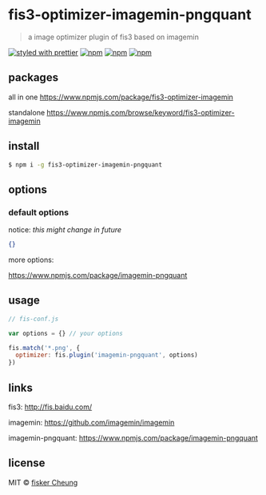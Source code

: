 # fis3-optimizer-imagemin-pngquant
> a image optimizer plugin of fis3 based on imagemin

[![styled with prettier](https://img.shields.io/badge/styled_with-prettier-ff69b4.svg?style=flat-square)](https://github.com/prettier/prettier)
[![npm](https://img.shields.io/npm/v/fis3-optimizer-imagemin-pngquant.svg?style=flat-square)](https://www.npmjs.com/package/fis3-optimizer-imagemin-pngquant)
[![npm](https://img.shields.io/npm/dt/fis3-optimizer-imagemin-pngquant.svg?style=flat-square)](https://www.npmjs.com/package/fis3-optimizer-imagemin-pngquant)
[![npm](https://img.shields.io/npm/dm/fis3-optimizer-imagemin-pngquant.svg?style=flat-square)](https://www.npmjs.com/package/fis3-optimizer-imagemin-pngquant)


## packages
all in one
https://www.npmjs.com/package/fis3-optimizer-imagemin

standalone
https://www.npmjs.com/browse/keyword/fis3-optimizer-imagemin

## install
```sh
$ npm i -g fis3-optimizer-imagemin-pngquant
```

## options

### default options

notice: *this might change in future*

```json
{}
```
more options:

https://www.npmjs.com/package/imagemin-pngquant


## usage

```js
// fis-conf.js

var options = {} // your options

fis.match('*.png', {
  optimizer: fis.plugin('imagemin-pngquant', options)
})
```

## links
fis3: http://fis.baidu.com/

imagemin: https://github.com/imagemin/imagemin

imagemin-pngquant: https://www.npmjs.com/package/imagemin-pngquant


## license
MIT © [fisker Cheung](https://github.com/fisker)
